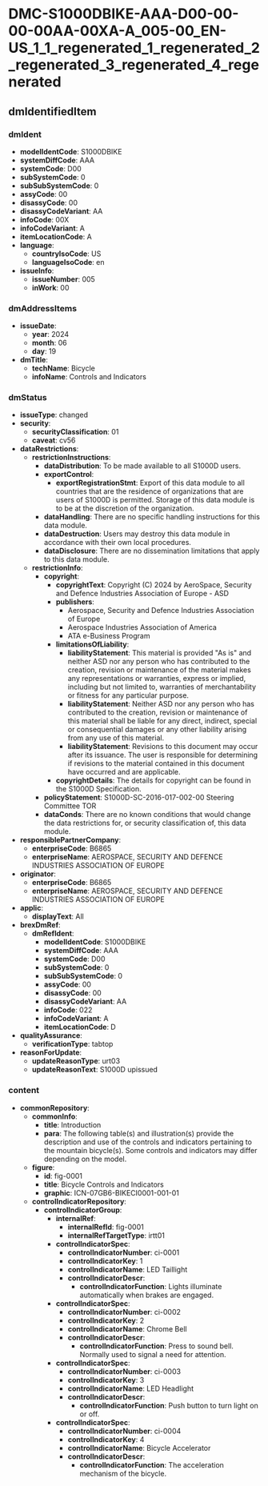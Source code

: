# DMC-S1000DBIKE-AAA-D00-00-00-00AA-00XA-A_005-00_EN-US_1_1_regenerated_1_regenerated_2_regenerated_3_regenerated_4_regenerated

## dmIdentifiedItem

### dmIdent

*   **modelIdentCode**: S1000DBIKE
*   **systemDiffCode**: AAA
*   **systemCode**: D00
*   **subSystemCode**: 0
*   **subSubSystemCode**: 0
*   **assyCode**: 00
*   **disassyCode**: 00
*   **disassyCodeVariant**: AA
*   **infoCode**: 00X
*   **infoCodeVariant**: A
*   **itemLocationCode**: A
*   **language**:
    *   **countryIsoCode**: US
    *   **languageIsoCode**: en
*   **issueInfo**:
    *   **issueNumber**: 005
    *   **inWork**: 00

### dmAddressItems

*   **issueDate**:
    *   **year**: 2024
    *   **month**: 06
    *   **day**: 19
*   **dmTitle**:
    *   **techName**: Bicycle
    *   **infoName**: Controls and Indicators

### dmStatus

*   **issueType**: changed
*   **security**:
    *   **securityClassification**: 01
    *   **caveat**: cv56
*   **dataRestrictions**:
    *   **restrictionInstructions**:
        *   **dataDistribution**: To be made available to all S1000D users.
        *   **exportControl**:
            *   **exportRegistrationStmt**: Export of this data module to all countries that are the residence of organizations that are users of S1000D is permitted. Storage of this data module is to be at the discretion of the organization.
        *   **dataHandling**: There are no specific handling instructions for this data module.
        *   **dataDestruction**: Users may destroy this data module in accordance with their own local procedures.
        *   **dataDisclosure**: There are no dissemination limitations that apply to this data module.
    *   **restrictionInfo**:
        *   **copyright**:
            *   **copyrightText**: Copyright (C) 2024 by AeroSpace, Security and Defence Industries Association of Europe - ASD
            *   **publishers**:
                *   Aerospace, Security and Defence Industries Association of Europe
                *   Aerospace Industries Association of America
                *   ATA e-Business Program
            *   **limitationsOfLiability**:
                *   **liabilityStatement**: This material is provided "As is" and neither ASD nor any person who has contributed to the creation, revision or maintenance of the material makes any representations or warranties, express or implied, including but not limited to, warranties of merchantability or fitness for any particular purpose.
                *   **liabilityStatement**: Neither ASD nor any person who has contributed to the creation, revision or maintenance of this material shall be liable for any direct, indirect, special or consequential damages or any other liability arising from any use of this material.
                *   **liabilityStatement**: Revisions to this document may occur after its issuance. The user is responsible for determining if revisions to the material contained in this document have occurred and are applicable.
            *   **copyrightDetails**: The details for copyright can be found in the S1000D Specification.
        *   **policyStatement**: S1000D-SC-2016-017-002-00 Steering Committee TOR
        *   **dataConds**: There are no known conditions that would change the data restrictions for, or security classification of, this data module.
*   **responsiblePartnerCompany**:
    *   **enterpriseCode**: B6865
    *   **enterpriseName**: AEROSPACE, SECURITY AND DEFENCE INDUSTRIES ASSOCIATION OF EUROPE
*   **originator**:
    *   **enterpriseCode**: B6865
    *   **enterpriseName**: AEROSPACE, SECURITY AND DEFENCE INDUSTRIES ASSOCIATION OF EUROPE
*   **applic**:
    *   **displayText**: All
*   **brexDmRef**:
    *   **dmRefIdent**:
        *   **modelIdentCode**: S1000DBIKE
        *   **systemDiffCode**: AAA
        *   **systemCode**: D00
        *   **subSystemCode**: 0
        *   **subSubSystemCode**: 0
        *   **assyCode**: 00
        *   **disassyCode**: 00
        *   **disassyCodeVariant**: AA
        *   **infoCode**: 022
        *   **infoCodeVariant**: A
        *   **itemLocationCode**: D
*   **qualityAssurance**:
    *   **verificationType**: tabtop
*   **reasonForUpdate**:
    *   **updateReasonType**: urt03
    *   **updateReasonText**: S1000D upissued

### content

*   **commonRepository**:
    *   **commonInfo**:
        *   **title**: Introduction
        *   **para**: The following table(s) and illustration(s) provide the description and use of the controls and indicators pertaining to the mountain bicycle(s). Some controls and indicators may differ depending on the model.
    *   **figure**:
        *   **id**: fig-0001
        *   **title**: Bicycle Controls and Indicators
        *   **graphic**: ICN-07GB6-BIKECI0001-001-01
    *   **controlIndicatorRepository**:
        *   **controlIndicatorGroup**:
            *   **internalRef**:
                *   **internalRefId**: fig-0001
                *   **internalRefTargetType**: irtt01
            *   **controlIndicatorSpec**:
                *   **controlIndicatorNumber**: ci-0001
                *   **controlIndicatorKey**: 1
                *   **controlIndicatorName**: LED Taillight
                *   **controlIndicatorDescr**:
                    *   **controlIndicatorFunction**: Lights illuminate automatically when brakes are engaged.
            *   **controlIndicatorSpec**:
                *   **controlIndicatorNumber**: ci-0002
                *   **controlIndicatorKey**: 2
                *   **controlIndicatorName**: Chrome Bell
                *   **controlIndicatorDescr**:
                    *   **controlIndicatorFunction**: Press to sound bell. Normally used to signal a need for attention.
            *   **controlIndicatorSpec**:
                *   **controlIndicatorNumber**: ci-0003
                *   **controlIndicatorKey**: 3
                *   **controlIndicatorName**: LED Headlight
                *   **controlIndicatorDescr**:
                    *   **controlIndicatorFunction**: Push button to turn light on or off.
            *   **controlIndicatorSpec**:
                *   **controlIndicatorNumber**: ci-0004
                *   **controlIndicatorKey**: 4
                *   **controlIndicatorName**: Bicycle Accelerator
                *   **controlIndicatorDescr**:
                    *   **controlIndicatorFunction**: The acceleration mechanism of the bicycle.